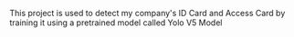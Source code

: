 This project is used to detect my company's ID Card and Access Card by training it using a pretrained model called Yolo V5 Model
